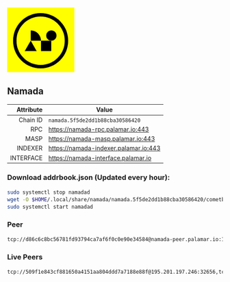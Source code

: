 ![Logo](https://raw.githubusercontent.com/Pa1amar/mainnets/refs/heads/main/namada/logo.png)
## Namada
| Attribute | Value |
|----------:|-------|
| Chain ID         | `namada.5f5de2dd1b88cba30586420` |
| RPC  | https://namada-rpc.palamar.io:443 |
| MASP  | https://namada-masp.palamar.io:443 |
| INDEXER | https://namada-indexer.palamar.io:443 |
| INTERFACE | https://namada-interface.palamar.io |

### Download addrbook.json (Updated every hour):
```bash
sudo systemctl stop namadad
wget -O $HOME/.local/share/namada/namada.5f5de2dd1b88cba30586420/cometbft/config/addrbook.json https://storage.palamar.io/mainnet/namada/addrbook.json
sudo systemctl start namadad
```
### Peer
```bash
tcp://d86c6c8bc56781fd93794ca7af6f0c0e90e34584@namada-peer.palamar.io:16656
```











































































































































































































































































































































































































































































































































































































































































































































































































































































































































































### Live Peers
```
tcp://509f1e843cf881650a4151aa804ddd7a7188e88f@195.201.197.246:32656,tcp://c8aa095d5e56815f1e34b738b40d6e7bc9d13760@95.216.65.183:26656,tcp://5a7f398e1517fd661689449971a4ec26dd0bea5e@80.241.215.77:26656,tcp://645f6ab7910801304cd264b129030c848243ca6b@142.132.194.124:19904,tcp://e461529f0cfc2520dbad23d402906924fef602f9@65.109.26.242:26656,tcp://ebc272824924ea1a27ea3183dd0b9ba713494f83@185.16.39.158:26656,tcp://a8187523daabbc053ec992cde9975f65a085da25@46.4.29.231:5000,tcp://7b2fcfb157212fe24797153b8dc30e05285285f4@212.83.33.148:26602,tcp://94b60575033a7bb366101cb57ccb78073d97a446@167.235.35.48:26656,tcp://08771d75bf7f4421ce6e22c8742101c337e34eec@135.181.5.27:34200,tcp://04affb50117ef548cbf7d1ddb1e6416dec0645ae@65.108.75.179:14656
```
